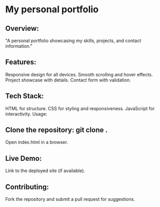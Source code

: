# My personal portfolio 


## Overview:

"A personal portfolio showcasing my skills, projects, and contact information."

## Features:

Responsive design for all devices.
Smooth scrolling and hover effects.
Project showcase with details.
Contact form with validation.

## Tech Stack:

HTML for structure.
CSS for styling and responsiveness.
JavaScript for interactivity.
Usage:

## Clone the repository: git clone <repo-link>.
Open index.html in a browser.

## Live Demo:

Link to the deployed site (if available).

## Contributing:

Fork the repository and submit a pull request for suggestions.